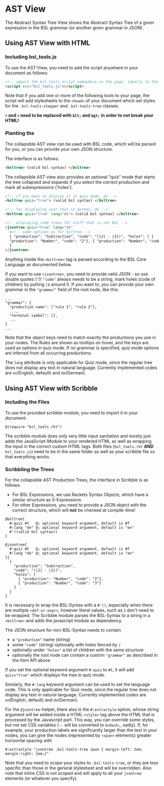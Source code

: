 # AST View

The Abstract Syntax Tree View shows the Abstract Syntax Tree of a given expression in the BSL grammar (or another given grammar in JSON).

## Using AST View with HTML

### Including bsl_tools.js

To use the AST-View, you need to add the script anywhere in your document as
follows:

```html
<!-- import the bsl_tools script somewhere on the page, ideally in the head -->
<script src="bsl_tools.js"></script>
```

Note that if you add one or more of the following tools to your page, the script
will add stylesheets to the `<head>` of your document which set styles for the
`.bsl-tools-stepper` and `.bsl-tools-tree` classes.

**`<` and `>` need to be replaced with `&lt;` and `&gt;` in order to not break your HTML!**

### Planting the <bsltree>

The collapsible AST view can be used with BSL code, which will be parsed for you,
or you can provide your own JSON structure.

The interface is as follows:

```html
<bsltree> (valid bsl syntax) </bsltree>
```

The collapsible AST view also provides an
optional "quiz" mode that starts the tree collapsed and expands if you select
the correct production and mark all subexpressions ('holes').

```html
<!-- if you want to display it in quiz mode, do -->
<bsltree quiz="true"> (valid bsl syntax) </bsltree>

<!-- for displaying user text in german, do -->
<bsltree quiz="true" lang="de"> (valid bsl syntax) </bsltree>

<!-- displaying code trees for stuff that is not BSL -->
<jsontree quiz="true" lang="de"
  ><!-- same options as for bsltree -->
  { "production": "Subtraction", "code": "(|2| - |3|)", "holes": [ {
  "production": "Number", "code": "2"}, { "production": "Number", "code": "3"} ]
  }
</jsontree>
```

Anything inside the `<bsltree>` tag is parsed according to the BSL Core Language as documented below.

If you want to use `<jsontree>`, you need to provide valid JSON - so use double quotes (`"`)!
`"code"` always needs to be a string, mark holes (code of children) by putting `|`s
around it. If you want to, you can provide your own grammar in the `"grammar"` field
of the root node, like this:

```
...
"grammar": {
  "production name": ["rule 1", "rule 2"],
  ...,
  "terminal symbol": [],
  ...
}
...
```

Note that the object keys need to match exactly the productions you use in your
nodes. The Rules are shown as tooltips on hover, and the keys are used as
options in quiz mode. If no grammar is specified, quiz mode options are inferred
from all occurring productions.

The `lang` attribute is only applicable for Quiz mode, since the regular tree does not display any text in natural language. Currently implemented codes are `en`(English, default) and `de`(German).

## Using AST View with Scribble

### Including the Files

To use the provided scribble module, you need to import it in your document:

```racket
@(require "bsl_tools.rkt")
```

The scribble module does only very little input sanitation and mostly just adds
the JavaScript-Module to your rendered HTML as well as wrapping the input in
the correct custom HTML tags. Both files (`bsl_tools.rkt` **AND** `bsl_tools.js`)
need to be in the same folder as well as your scribble file so that everything works.

### Scribbling the Trees

For the collapsible AST Production Trees, the interface in Scribble is as follows:

- For BSL Expressions, we use Rackets Syntax Objects, which have a similar structure as S-Expressions
- For other Expressions, you need to provide a JSON object with the correct structure, which will **not** be checked at compile-time!

```racket
@bsltree[
  #:quiz #t   @; optional keyword argument, default is #f
  #:lang "de" @; optional keyword argument, default is "en"
  #'((valid bsl syntax))
]

@jsontree[
  #:quiz #t   @; optional keyword argument, default is #f
  #:lang "de" @; optional keyword argument, default is "en"
]{
  {
    "production": "Subtraction",
    "code": "(|2| - |3|)",
    "holes": [
      { "production": "Number", "code": "2"},
      { "production": "Number", "code": "3"}
    ]
  }
}
```

It is necessary to wrap the BSL-Syntax with a `#'()`, especially when there are multiple `<def-or-expr>`,
however literal values, such as `2` don't need to be wrapped.
The Scribble module parses the BSL-Syntax to a string in a `<bsltree>` and adds the javascript module as dependency.

The JSON structure for non-BSL-Syntax needs to contain

- a `"production"` name (string)
- some `"code"` (string) optionally with holes fenced by `|`
- optionally under `"holes"` a list of children with the same structure
- optionally the root node can contain a custom `"grammar"` as described in the html API above

If you set the optional keyword argument `#:quiz` to `#t`, it will add `quiz="true"` which displays the tree in quiz mode.

Similarly, the `#:lang` keyword argument can be used to set the language code. This is only applicable for Quiz mode, since the regular tree does not display any text in natural language. Currently implemented codes are `en`(English, default) and `de`(German).

For the `@jsontree`-helper, there also is the `#:extrastyle` option, whose string
argument will be added inside a HTML `<style>` tag above the HTML that is processed
by the Javascript part. This way, you can override some styles, but not set CSS
variables (`--` will be converted to `&ndash;`, sadly).
If, for example, your production labels are significantly larger than the text in
your nodes, you can give the nodes (represented by `<span>` elements)
greater horizontal spacing with

```
#:extrastyle "jsontree .bsl-tools-tree span { margin-left: 2em; margin-right: 2em;}"
```

Note that you need to scope your styles to `.bsl-tools-tree`, or they are less
specific than those in the general stylesheet and will be overridden.
Also note that inline CSS is not scoped and will apply to all your `jsontree` elements (or whatever you specify).
